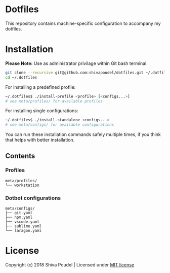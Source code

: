 # Dotfiles

This repository contains machine-specific configuration to accompany my dotfiles.

# Installation

__Please Note:__ Use as administrator privilage within Git bash terminal.

```bash
git clone --recursive git@github.com:shivapoudel/dotfiles.git ~/.dotfiles
cd ~/.dotfiles
```

For installing a predefined profile:
```bash
~/.dotfiles$ ./install-profile <profile> [<configs...>]
# see meta/profiles/ for available profiles
```

For installing single configurations:
```bash
~/.dotfiles$ ./install-standalone <configs...>
# see meta/configs/ for available configurations
```

You can run these installation commands safely multiple times, if you think that helps with better installation.

## Contents

### Profiles

```
meta/profiles/
└── workstation
```
### Dotbot configurations

```
meta/configs/
├── git.yaml
├── npm.yaml
├── vscode.yaml
├── sublime.yaml
└── laragon.yaml
```

# License

Copyright (c) 2018 Shiva Poudel | Licensed under [MIT license](http://shivapoudel.mit-license.org)
